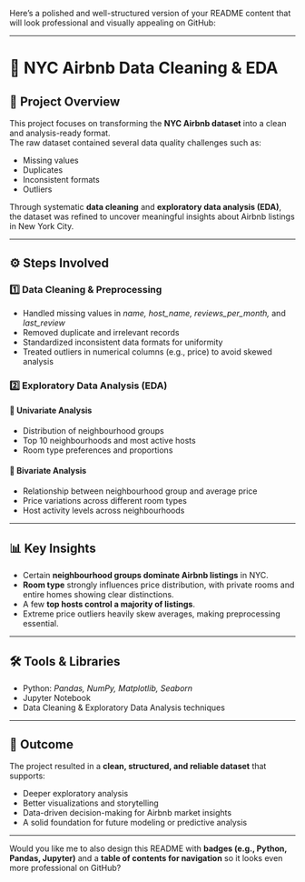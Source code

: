 Here’s a polished and well-structured version of your README content that will look professional and visually appealing on GitHub:  

***

# 🗽 NYC Airbnb Data Cleaning & EDA

## 📌 Project Overview  
This project focuses on transforming the **NYC Airbnb dataset** into a clean and analysis-ready format.  
The raw dataset contained several data quality challenges such as:  
- Missing values  
- Duplicates  
- Inconsistent formats  
- Outliers  

Through systematic **data cleaning** and **exploratory data analysis (EDA)**, the dataset was refined to uncover meaningful insights about Airbnb listings in New York City.  

***

## ⚙️ Steps Involved  

### 1️⃣ Data Cleaning & Preprocessing  
- Handled missing values in *name, host_name, reviews_per_month,* and *last_review*  
- Removed duplicate and irrelevant records  
- Standardized inconsistent data formats for uniformity  
- Treated outliers in numerical columns (e.g., price) to avoid skewed analysis  

### 2️⃣ Exploratory Data Analysis (EDA)  

#### 🔹 Univariate Analysis  
- Distribution of neighbourhood groups  
- Top 10 neighbourhoods and most active hosts  
- Room type preferences and proportions  

#### 🔹 Bivariate Analysis  
- Relationship between neighbourhood group and average price  
- Price variations across different room types  
- Host activity levels across neighbourhoods  

***

## 📊 Key Insights  
- Certain **neighbourhood groups dominate Airbnb listings** in NYC.  
- **Room type** strongly influences price distribution, with private rooms and entire homes showing clear distinctions.  
- A few **top hosts control a majority of listings**.  
- Extreme price outliers heavily skew averages, making preprocessing essential.  

***

## 🛠️ Tools & Libraries  
- Python: *Pandas, NumPy, Matplotlib, Seaborn*  
- Jupyter Notebook  
- Data Cleaning & Exploratory Data Analysis techniques  

***

## 🎯 Outcome  
The project resulted in a **clean, structured, and reliable dataset** that supports:  
- Deeper exploratory analysis  
- Better visualizations and storytelling  
- Data-driven decision-making for Airbnb market insights  
- A solid foundation for future modeling or predictive analysis  

***

Would you like me to also design this README with **badges (e.g., Python, Pandas, Jupyter)** and a **table of contents for navigation** so it looks even more professional on GitHub?
